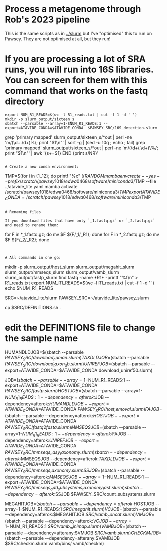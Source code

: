 # Process a metagenome through Rob's 2023 pipeline

This is the same scripts as in [../slurm](../slurm) but I've "optimised" this to run on Pawsey. They are not optimised at all, but they run!


# If you are processing a lot of SRA runs, you will run into 16S libraries. You can screen for them with this command that works on the fastq directory

```
export NUM_R1_READS=$(wc -l R1_reads.txt | cut -f 1 -d ' ')
mkdir -p slurm_output/sixteen_s
sbatch --parsable --array=1-$NUM_R1_READS:1 --export=ATAVIDE_CONDA=$ATAVIDE_CONDA  $PAWSEY_SRC/16S_detection.slurm

```
grep 'primary mapped' slurm_output/sixteen_s/*out | perl -ne 'm/(\d+\.\d+)\%/; print "$1\n"' | sort -g | (sed -u 10q ; echo ; tail)
grep 'primary mapped' slurm_output/sixteen_s/*out | perl -ne 'm/(\d+\.\d+)\%/; print "$1\n"' | awk '{s+=$1} END {print s/NR}'
```

# Create a new conda environment:

```
TMP=$(for i in {1..12}; do printf "%x" $((RANDOM % 16)); done)
mamba env create --yes --prefix /scratch/pawsey1018/edwa0468/software/miniconda3/$TMP --file ../atavide_lite.yaml
mamba activate /scratch/pawsey1018/edwa0468/software/miniconda3/$TMP
export ATAVIDE_CONDA=/scratch/pawsey1018/edwa0468/software/miniconda3/$TMP
```

# Renaming files

If you download files that have only `_1.fastq.gz` or `_2.fastq.gz` and need to rename them:

```
for F in *_1.fastq.gz; do mv $F ${F/_1/_R1}; done
for F in *_2.fastq.gz; do mv $F ${F/_2/_R2}; done
```


# All commands in one go:

```
mkdir -p slurm_output/host_slurm  slurm_output/megahit_slurm  slurm_output/mmseqs_slurm  slurm_output/vamb_slurm slurm_output/fastp_slurm
find fastq -name \*R1\* -printf "%f\n" > R1_reads.txt
export NUM_R1_READS=$(wc -l R1_reads.txt | cut -f 1 -d ' ')
echo $NUM_R1_READS

SRC=~/atavide_lite/slurm
PAWSEY_SRC=~/atavide_lite/pawsey_slurm

cp $SRC/DEFINITIONS.sh .

# edit the DEFINITIONS file to change the sample name

HUMANDLDJOB=$(sbatch --parsable $PAWSEY_SRC/download_human.slurm)
TAXDLDJOB=$(sbatch --parsable $PAWSEY_SRC/download_taxon_db.slurm)
UNIREFJOB=$(sbatch --parsable --export=ATAVIDE_CONDA=$ATAVIDE_CONDA download_uniref50.slurm)

JOB=$(sbatch --parsable --array=1-$NUM_R1_READS:1 --export=ATAVIDE_CONDA=$ATAVIDE_CONDA $PAWSEY_SRC/fastp.slurm)
HOSTJOB=$(sbatch --parsable --array=1-$NUM_R1_READS:1 --dependency=afterok:$JOB --dependency=afterok:$HUMANDLDJOB --export=ATAVIDE_CONDA=$ATAVIDE_CONDA $PAWSEY_SRC/host_removal.slurm)
FAJOB=$(sbatch --parsable --dependency=afterok:$HOSTJOB --export=ATAVIDE_CONDA=$ATAVIDE_CONDA  $PAWSEY_SRC/fastq2fasta.slurm)
MMSEQSJOB=$(sbatch --parsable --array=1-$NUM_R1_READS:1 --dependency=afterok:$FAJOB --dependency=afterok:$UNIREFJOB --export=ATAVIDE_CONDA=$ATAVIDE_CONDA  $PAWSEY_SRC/mmseqs_easy_taxonomy.slurm)
sbatch --dependency=afterok:$MMSEQSJOB --dependency=afterok:$TAXDLDJOB --export=ATAVIDE_CONDA=$ATAVIDE_CONDA  $PAWSEY_SRC/mmseqs_taxonomy.slurm
SSJOB=$(sbatch --parsable --dependency=afterok:$MMSEQSJOB --array=1-$NUM_R1_READS:1 --export=ATAVIDE_CONDA=$ATAVIDE_CONDA   $PAWSEY_SRC/mmseqs_add_subsystems_taxonomy_fast.slurm)
sbatch --dependency=afterok:$SSJOB $PAWSEY_SRC/count_subsystems.slurm

MEGAHITJOB=$(sbatch  --parsable --dependency=afterok:$HOSTJOB --array=1-$NUM_R1_READS:1 $SRC/megahit.slurm)
VCJOB=$(sbatch --parsable --dependency=afterok:$MEGAHITJOB $SRC/vamb_concat.slurm)
VMJOB=$(sbatch --parsable  --dependency=afterok:$VCJOB --array=1-$NUM_R1_READS:1 $SRC/vamb_minimap.slurm)
VAMBJOB=$(sbatch --parsable --dependency=afterany:$VMJOB $SRC/vamb.slurm)
CHECKMJOB=$(sbatch --parsable --dependency=afterany:$VAMBJOB $SRC/checkm.slurm vamb/bins/ vamb/checkm)

```



